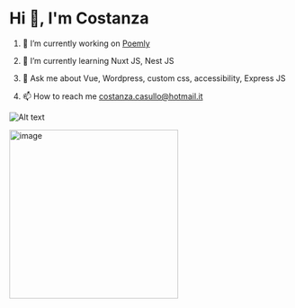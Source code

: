 # Hi 👋, I'm Costanza

1. 🔭 I’m currently working on [Poemly](https://github.com/costikid/poemly)

2. 🌱 I’m currently learning Nuxt JS, Nest JS

3. 💬 Ask me about Vue, Wordpress, custom css, accessibility, Express JS

4. 📫 How to reach me costanza.casullo@hotmail.it

![Alt text](https://th.bing.com/th/id/OIP.FJ-KnTJk7zCREJeQogSaIAHaDi?rs=1&pid=ImgDetMain)

<img src="https://th.bing.com/th/id/OIP.FJ-KnTJk7zCREJeQogSaIAHaDi?rs=1&pid=ImgDetMain" alt="image" style="width:300px;height:auto;">
